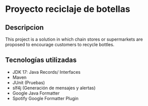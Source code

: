 # Proyecto reciclaje de botellas

## Descripcion

This project is a solution in which chain stores or 
supermarkets are proposed to encourage customers to recycle bottles.

## Tecnologías utilizadas

- JDK 17: Java Records/ Interfaces
- Maven
- JUnit (Pruebas)
- slf4j (Generación de mensajes y alertas)
- Google Java Formatter
- Spotify Google Formatter Plugin